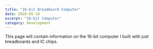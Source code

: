 ```yaml
---
title: "16-bit Breadboard Computer"
date: 2020-05-10
excerpt: "16-bit Computer"
category: Development
---
```


This page will contain information on the 16-bit computer I built with just breadboards and IC chips.